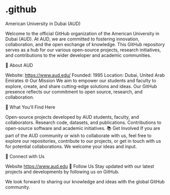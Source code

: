 # .github
American University in Dubai (AUD)

Welcome to the official GitHub organization of the American University in Dubai (AUD). At AUD, we are committed to fostering innovation, collaboration, and the open exchange of knowledge. This GitHub repository serves as a hub for our various open-source projects, research initiatives, and contributions to the wider developer and academic communities.

🏫 About AUD

Website: https://www.aud.edu/
Founded: 1995
Location: Dubai, United Arab Emirates
🌐 Our Mission
We aim to empower our students and faculty to explore, create, and share cutting-edge solutions and ideas. Our GitHub presence reflects our commitment to open source, research, and collaboration.

🚀 What You'll Find Here

Open-source projects developed by AUD students, faculty, and collaborators.
Research code, datasets, and publications.
Contributions to open-source software and academic initiatives.
📚 Get Involved
If you are part of the AUD community or wish to collaborate with us, feel free to explore our repositories, contribute to our projects, or get in touch with us for potential collaborations. We welcome your ideas and input.

🔗 Connect with Us

Website
https://www.aud.edu
📢 Follow Us
Stay updated with our latest projects and developments by following us on GitHub.

We look forward to sharing our knowledge and ideas with the global GitHub community.
 
